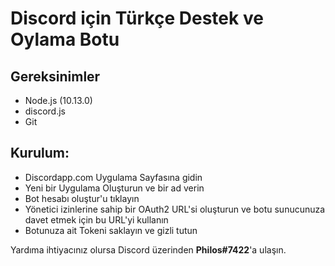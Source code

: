 # Discord için Türkçe Destek ve Oylama Botu

## Gereksinimler

- Node.js (10.13.0)
- discord.js
- Git

## Kurulum:

- Discordapp.com Uygulama Sayfasına gidin
- Yeni bir Uygulama Oluşturun ve bir ad verin
- Bot hesabı oluştur'u tıklayın
- Yönetici izinlerine sahip bir OAuth2 URL'si oluşturun ve botu sunucunuza davet etmek için bu URL'yi kullanın
- Botunuza ait Tokeni saklayın ve gizli tutun

Yardıma ihtiyacınız olursa Discord üzerinden **Philos#7422**'a ulaşın.
